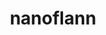 ---
title: "nanoflann"
layout: cache
category: package
meta: {"versions": ["1.2.3"], "compilers": ["gcc@8.3.1", "gcc@7.5.0", "gcc@9.3.0", "gcc@8.1.0"]}
spec_files: 
 - "nanoflann@1.2.3%gcc@7.5.0~ipo build_type=RelWithDebInfo arch=linux-ubuntu18.04-x86_64": spec-0.json
 - "nanoflann@1.2.3%gcc@7.5.0~ipo build_type=RelWithDebInfo arch=linux-ubuntu18.04-ppc64le": spec-1.json
 - "nanoflann@1.2.3%gcc@9.3.0~ipo build_type=RelWithDebInfo arch=linux-ubuntu20.04-ppc64le": spec-2.json
 - "nanoflann@1.2.3%gcc@7.5.0 build_type=RelWithDebInfo arch=linux-ubuntu18.04-x86_64": spec-3.json
 - "nanoflann@1.2.3%gcc@9.3.0~ipo build_type=RelWithDebInfo arch=linux-ubuntu20.04-x86_64": spec-4.json
 - "nanoflann@1.2.3%gcc@8.3.1~ipo build_type=RelWithDebInfo arch=linux-rhel8-ppc64le": spec-5.json
 - "nanoflann@1.2.3%gcc@8.1.0 build_type=RelWithDebInfo arch=linux-rhel7-x86_64": spec-6.json
 - "nanoflann@1.2.3%gcc@8.1.0~ipo build_type=RelWithDebInfo arch=linux-rhel7-ppc64le": spec-7.json
 - "nanoflann@1.2.3%gcc@8.3.1~ipo build_type=RelWithDebInfo arch=linux-rhel8-x86_64": spec-8.json
 - "nanoflann@1.2.3%gcc@7.5.0 build_type=RelWithDebInfo arch=linux-ubuntu18.04-ppc64le": spec-9.json
 - "nanoflann@1.2.3%gcc@8.1.0~ipo build_type=RelWithDebInfo arch=linux-rhel7-x86_64": spec-10.json
 - "nanoflann@1.2.3%gcc@8.1.0 build_type=RelWithDebInfo arch=linux-rhel7-ppc64le": spec-11.json

---